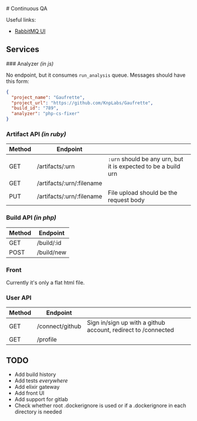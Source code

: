 # Continuous QA

Useful links:
  * [RabbitMQ UI](http://localhost:15672/)

## Services

### Analyzer *(in js)*

No endpoint, but it consumes `run_analysis` queue. Messages should have this form:
```json
{
  "project_name": "Gaufrette",
  "project_url": "https://github.com/KnpLabs/Gaufrette",
  "build_id": "789",
  "analyzer": "php-cs-fixer"
}
```

### Artifact API *(in ruby)*

| Method | Endpoint                  |                                                                |
|--------|---------------------------|----------------------------------------------------------------|
| GET    | /artifacts/:urn           | `:urn` should be any urn, but it is expected to be a build urn |
| GET    | /artifacts/:urn/:filename |                                                                |
| PUT    | /artifacts/:urn/:filename | File upload should be the request body                         |

### Build API *(in php)*

| Method | Endpoint   |
|--------|------------|
| GET    | /build/:id |
| POST   | /build/new |

### Front

Currently it's only a flat html file.

### User API

| Method | Endpoint        |                                                               |
|--------|-----------------|---------------------------------------------------------------|
| GET    | /connect/github | Sign in/sign up with a github account, redirect to /connected |
| GET    | /profile        |                                                               |

## TODO

  * Add build history
  * Add tests _everywhere_
  * Add elixir gateway
  * Add front UI
  * Add support for gitlab
  * Check whether root .dockerignore is used or if a .dockerignore in each directory is needed
